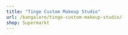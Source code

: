 ```yaml
---
title: "Tinge Custom Makeup Studio"
url: /bangalore/tinge-custom-makeup-studio/
shop: Supermarkt
---
```

